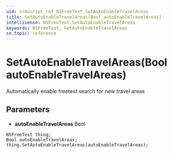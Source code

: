 ```yaml
---
uid: crmscript_ref_NSFreeText_SetAutoEnableTravelAreas
title: SetAutoEnableTravelAreas(Bool autoEnableTravelAreas)
intellisense: NSFreeText.SetAutoEnableTravelAreas
keywords: NSFreeText, GetAutoEnableTravelAreas
so.topic: reference
---
```


# SetAutoEnableTravelAreas(Bool autoEnableTravelAreas)

Automatically enable freetext search for new travel areas

## Parameters

* **autoEnableTravelAreas** Bool

```crmscript
NSFreeText thing;
Bool autoEnableTravelAreas;
thing.SetAutoEnableTravelAreas(autoEnableTravelAreas);
```

